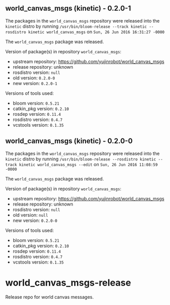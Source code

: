 ## world_canvas_msgs (kinetic) - 0.2.0-1

The packages in the `world_canvas_msgs` repository were released into the `kinetic` distro by running `/usr/bin/bloom-release --track kinetic --rosdistro kinetic world_canvas_msgs` on `Sun, 26 Jun 2016 16:31:27 -0000`

The `world_canvas_msgs` package was released.

Version of package(s) in repository `world_canvas_msgs`:

- upstream repository: https://github.com/yujinrobot/world_canvas_msgs
- release repository: unknown
- rosdistro version: `null`
- old version: `0.2.0-0`
- new version: `0.2.0-1`

Versions of tools used:

- bloom version: `0.5.21`
- catkin_pkg version: `0.2.10`
- rosdep version: `0.11.4`
- rosdistro version: `0.4.7`
- vcstools version: `0.1.35`


## world_canvas_msgs (kinetic) - 0.2.0-0

The packages in the `world_canvas_msgs` repository were released into the `kinetic` distro by running `/usr/bin/bloom-release --rosdistro kinetic --track kinetic world_canvas_msgs --edit` on `Sun, 26 Jun 2016 11:08:59 -0000`

The `world_canvas_msgs` package was released.

Version of package(s) in repository `world_canvas_msgs`:

- upstream repository: https://github.com/yujinrobot/world_canvas_msgs
- release repository: unknown
- rosdistro version: `null`
- old version: `null`
- new version: `0.2.0-0`

Versions of tools used:

- bloom version: `0.5.21`
- catkin_pkg version: `0.2.10`
- rosdep version: `0.11.4`
- rosdistro version: `0.4.7`
- vcstools version: `0.1.35`


# world_canvas_msgs-release
Release repo for world canvas messages.

